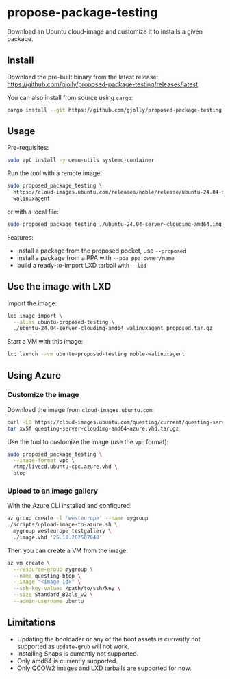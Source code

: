 # propose-package-testing

Download an Ubuntu cloud-image and customize it to installs a given package.

## Install

Download the pre-built binary from the latest release: https://github.com/gjolly/proposed-package-testing/releases/latest

You can also install from source using `cargo`:

```bash
cargo install --git https://github.com/gjolly/proposed-package-testing
```

## Usage

Pre-requisites:

```bash
sudo apt install -y qemu-utils systemd-container
```

Run the tool with a remote image:

```bash
sudo proposed_package_testing \
  https://cloud-images.ubuntu.com/releases/noble/release/ubuntu-24.04-server-cloudimg-amd64.img \
  walinuxagent
```

or with a local file:

```bash
sudo proposed_package_testing ./ubuntu-24.04-server-cloudimg-amd64.img walinuxagent
```

Features:
 * install a package from the proposed pocket, use `--proposed`
 * install a package from a PPA with `--ppa ppa:owner/name`
 * build a ready-to-import LXD tarball with `--lxd`

## Use the image with LXD

Import the image:

```bash
lxc image import \
  --alias ubuntu-proposed-testing \
  ./ubuntu-24.04-server-cloudimg-amd64_walinuxagent_proposed.tar.gz
```

Start a VM with this image:

```bash
lxc launch --vm ubuntu-proposed-testing noble-walinuxagent
```

## Using Azure

### Customize the image

Download the image from `cloud-images.ubuntu.com`:

```bash
curl -LO https://cloud-images.ubuntu.com/questing/current/questing-server-cloudimg-amd64-azure.vhd.tar.gz
tar xvSf questing-server-cloudimg-amd64-azure.vhd.tar.gz
```

Use the tool to customize the image (use the `vpc` format):

```bash
sudo proposed_package_testing \
  --image-format vpc \
  /tmp/livecd.ubuntu-cpc.azure.vhd \
  btop
```

### Upload to an image gallery

With the Azure CLI installed and configured:

```bash
az group create -l 'westeurope' --name mygroup
./scripts/upload-image-to-azure.sh \
  mygroup westeurope testgallery \
  ./image.vhd '25.10.202507040'
```

Then you can create a VM from the image:

```bash
az vm create \
  --resource-group mygroup \
  --name questing-btop \
  --image "<image_id>" \
  --ssh-key-values /path/to/ssh/key \
  --size Standard_B2als_v2 \
  --admin-username ubuntu
```

## Limitations

 * Updating the booloader or any of the boot assets is currently not supported as `update-grub` will not work.
 * Installing Snaps is currently not supported.
 * Only amd64 is currently supported.
 * Only QCOW2 images and LXD tarballs are supported for now.
